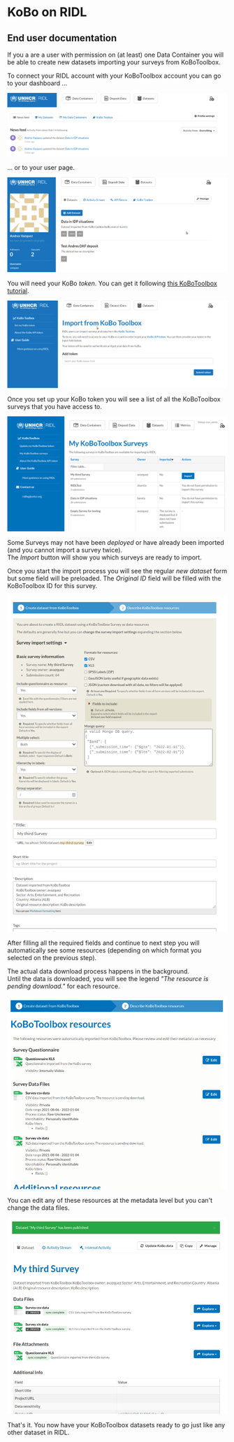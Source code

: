 # KoBo on RIDL

## End user documentation

If you a are a user with permission on (at least) one Data Container you
will be able to create new datasets importing your surveys from KoBoToolbox.  

To connect your RIDL account with your KoBoToolbox account you can go to your dashboard ...  

![kobo at dashboard](imgs/kobo-at-dashboard.png)

 ... or to your user page.  

![kobo at user page](imgs/kobo-at-user.png)

You will need your KoBo _token_. You can get it
following [this KoBoToolbox tutorial](https://support.kobotoolbox.org/api.html).  

![kobo set up token](imgs/kobo-set-up-token.png)

Once you set up your KoBo token you will see a list of all
the KoBoToolbox surveys that you have access to.  

![kobo surveys](imgs/kobo-surveys.png)

Some Surveys may not have been _deployed_ or have already been
imported (and you cannot import a survey twice).  
The _Import_ button will show you which surveys are ready to import.  

Once you start the import process you will see the regular _new dataset_ form
but some field will be preloaded. The _Original ID_ field will be filled with
the KoBoToolbox ID for this survey.  

![kobo import form](imgs/kobo-import-form.png)

After filling all the required fields and continue to next step you will
automatically see some resources (depending on which format you selected on the previous step).  

The actual data download process happens in the background.  
Until the data is downloaded, you will see the legend _"The resource is pending download."_
for each resource.  

![kobo import step 1](imgs/kobo-import-step1.png)

You can edit any of these resources at the metadata level but you can't change
the data files.  

![kobo finished](imgs/kobo-finished.png)

That's it. You now have your KoBoToolbox datasets ready to go just like any other dataset in RIDL.  
